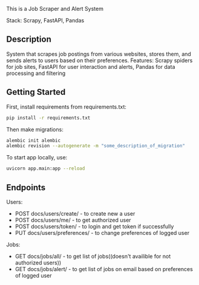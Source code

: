 This is a Job Scraper and Alert System

Stack: Scrapy, FastAPI, Pandas

## Description

System that scrapes job postings from various websites, stores them, and sends alerts to users based on their preferences.
Features: Scrapy spiders for job sites, FastAPI for user interaction and alerts, Pandas for data processing and filtering

## Getting Started

First, install requirements from requirements.txt:

```bash
pip install -r requirements.txt
```

Then make migrations:

```bash
alembic init alembic
alembic revision --autogenerate -m "some_description_of_migration"
```

To start app locally, use:

```bash
uvicorn app.main:app --reload
```

## Endpoints

Users:
- POST docs/users/create/ - to create new a user
- POST docs/users/me/ - to get authorized user
- POST docs/users/token/ - to login and get token if successfully
- PUT docs/users/preferences/ - to change preferences of logged user

Jobs:
- GET docs/jobs/all/ - to get list of jobs((doesn't availible for not authorized users))
- GET docs/jobs/alert/ - to get list of jobs on email based on preferences of logged user

